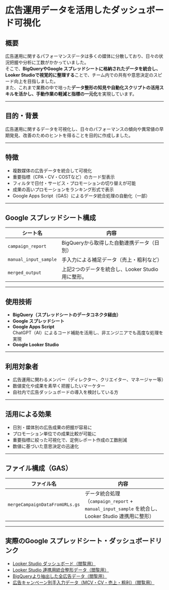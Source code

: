 # 広告運用データを活用したダッシュボード可視化

## 概要

広告運用に関するパフォーマンスデータは多くの媒体に分散しており、日々の状況把握や分析に工数がかかっていました。  
そこで、**BigQueryやGoogle スプレッドシートに格納されたデータを統合し、Looker Studioで視覚的に整理する**ことで、チーム内での共有や意思決定のスピード向上を目指しました。  
また、これまで業務の中で培った**データ整形の知見や自動化スクリプトの活用スキルを活かし、手動作業の軽減と指標の一元化**を実現しています。

---

## 目的・背景
広告運用に関するデータを可視化し、日々のパフォーマンスの傾向や異常値の早期発見、改善のためのヒントを得ることを目的に作成しました。

---

## 特徴

- 複数媒体の広告データを統合して可視化
- 重要指標（CPA・CV・COSTなど）のカード型表示
- フィルタで日付・サービス・プロモーションの切り替えが可能
- 成果の高いプロモーションをランキング形式で表示
- Google Apps Script（GAS）によるデータ統合処理の自動化（一部）

---

## Google スプレッドシート構成

| シート名 | 内容 |
|----------------------|------------------------------------------|
| `campaign_report`     | BigQueryから取得した自動連携データ（日別） |
| `manual_input_sample` | 手入力による補足データ（売上・粗利など）     |
| `merged_output`       | 上記2つのデータを統合し、Looker Studio用に整形。 |

---

## 使用技術
- **BigQuery（スプレッドシートのデータコネクタ経由）**
- **Google スプレッドシート**
- **Google Apps Script**  
ChatGPT（AI）によるコード補助を活用し、非エンジニアでも高度な処理を実現
- **Google Looker Studio**

---

## 利用対象者
- 広告運用に関わるメンバー（ディレクター、クリエイター、マネージャー等）
- 数値変化や成果を素早く把握したいマーケター
- 自社内で広告ダッシュボードの導入を検討している方

---

## 活用による効果
- 日別・媒体別の広告成果の把握が容易に
- プロモーション単位での成果比較が可能に
- 重要指標に絞った可視化で、定例レポート作成の工数削減
- 数値に基づいた意思決定の迅速化

---

## ファイル構成（GAS）

| ファイル名 | 内容 |
|----------------------|------------------------------------------|
| `mergeCampaignDataFromURLs.gs` | データ統合処理（`campaign_report` + `manual_input_sample` を統合し、Looker Studio 連携用に整形） |

---

## 実際のGoogle スプレッドシート・ダッシュボードリンク

- [Looker Studio ダッシュボード（閲覧用）](https://lookerstudio.google.com/s/oaAPTnja_gA)
- [Looker Studio 連携用統合整形データ（閲覧用）](https://docs.google.com/spreadsheets/d/1sXkrQnvFnpgZZ59Nj7ZZx31jHl2xG4sHTe-hNbiy4ho)
- [BigQueryより抽出した全広告データ（閲覧用）](https://docs.google.com/spreadsheets/d/1jVwHuKIRYZ4c2xTy48O6b-2bLQklpmPJ5-T4epUCFss)
- [広告キャンペーン別手入力データ（MCV・CV・売上・粗利）（閲覧用）](https://docs.google.com/spreadsheets/d/1sXkrQnvFnpgZZ59Nj7ZZx31jHl2xG4sHTe-hNbiy4ho)
